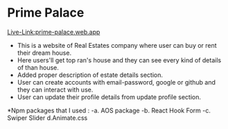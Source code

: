# Prime Palace

[Live-Link:prime-palace.web.app](https://prime-palace.web.app/)

- This is a website of Real Estates company where user can buy or rent their
  dream house.
- Here users'll get top ran's house and they can see every kind of details of
  than house.
- Added proper description of estate details section.
- User can create accounts with email-password, google or github and they can
  interact with use.
- User can update their profile details from update profile section.

\*Npm packages that I used : -a. AOS package -b. React Hook Form -c. Swiper
Slider d.Animate.css
